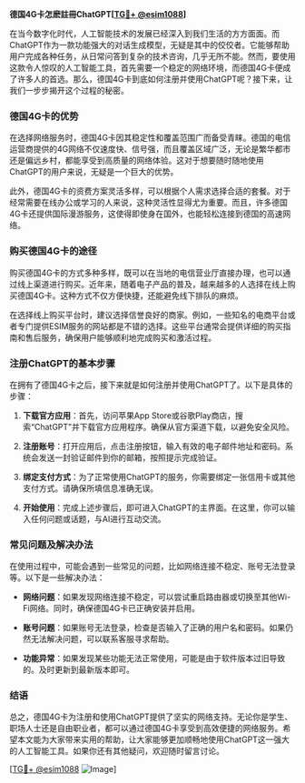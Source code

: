 **德国4G卡怎麽註冊ChatGPT[[TG💪+ @esim1088](https://t.me/s/esim1088)]**

在当今数字化时代，人工智能技术的发展已经深入到我们生活的方方面面。而ChatGPT作为一款功能强大的对话生成模型，无疑是其中的佼佼者。它能够帮助用户完成各种任务，从日常问答到复杂的技术咨询，几乎无所不能。然而，要使用这款令人惊叹的人工智能工具，首先需要一个稳定的网络环境，而德国4G卡便成了许多人的首选。那么，德国4G卡到底如何注册并使用ChatGPT呢？接下来，让我们一步步揭开这个过程的秘密。

### 德国4G卡的优势

在选择网络服务时，德国4G卡因其稳定性和覆盖范围广而备受青睐。德国的电信运营商提供的4G网络不仅速度快、信号强，而且覆盖区域广泛，无论是繁华都市还是偏远乡村，都能享受到高质量的网络体验。这对于想要随时随地使用ChatGPT的用户来说，无疑是一个巨大的优势。

此外，德国4G卡的资费方案灵活多样，可以根据个人需求选择合适的套餐。对于经常需要在线办公或学习的人来说，这种灵活性显得尤为重要。而且，许多德国4G卡还提供国际漫游服务，这使得即使身在国外，也能轻松连接到德国的高速网络。

### 购买德国4G卡的途径

购买德国4G卡的方式多种多样，既可以在当地的电信营业厅直接办理，也可以通过线上渠道进行购买。近年来，随着电子产品的普及，越来越多的人选择在线上购买德国4G卡。这种方式不仅方便快捷，还能避免线下排队的麻烦。

在选择线上购买平台时，建议选择信誉良好的商家。例如，一些知名的电商平台或者专门提供ESIM服务的网站都是不错的选择。这些平台通常会提供详细的购买指南和售后服务，确保用户能够顺利地完成购买和激活过程。

### 注册ChatGPT的基本步骤

在拥有了德国4G卡之后，接下来就是如何注册并使用ChatGPT了。以下是具体的步骤：

1. **下载官方应用**：首先，访问苹果App Store或谷歌Play商店，搜索“ChatGPT”并下载官方应用程序。确保从官方渠道下载，以避免安全风险。

2. **注册账号**：打开应用后，点击注册按钮，输入有效的电子邮件地址和密码。系统会发送一封验证邮件到你的邮箱，按照提示完成验证。

3. **绑定支付方式**：为了正常使用ChatGPT的服务，你需要绑定一张信用卡或其他支付方式。请确保所填信息准确无误。

4. **开始使用**：完成上述步骤后，即可进入ChatGPT的主界面。在这里，你可以输入任何问题或话题，与AI进行互动交流。

### 常见问题及解决办法

在使用过程中，可能会遇到一些常见的问题，比如网络连接不稳定、账号无法登录等。以下是一些解决办法：

- **网络问题**：如果发现网络连接不稳定，可以尝试重启路由器或切换至其他Wi-Fi网络。同时，确保德国4G卡已正确安装并启用。
  
- **账号问题**：如果账号无法登录，检查是否输入了正确的用户名和密码。如果仍然无法解决问题，可以联系客服寻求帮助。

- **功能异常**：如果发现某些功能无法正常使用，可能是由于软件版本过旧导致的。及时更新到最新版本即可。

### 结语

总之，德国4G卡为注册和使用ChatGPT提供了坚实的网络支持。无论你是学生、职场人士还是自由职业者，都可以通过德国4G卡享受到高效便捷的网络服务。希望本文能为大家带来实用的帮助，让大家能够更加顺畅地使用ChatGPT这一强大的人工智能工具。如果你还有其他疑问，欢迎随时留言讨论。

[[TG💪+ @esim1088](https://t.me/s/esim1088) ![Image](https://i.postimg.cc/4NQfJmqS/Snipaste-2025-05-13-00-14-12.png)]